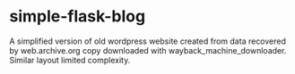 # simple-flask-blog

A simplified version of old wordpress website created from data recovered by web.archive.org copy downloaded with wayback_machine_downloader. Similar layout limited complexity.

